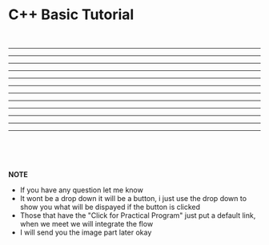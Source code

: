 # C++ Basic Tutorial

<br>






<hr>




<hr>




<hr>





<hr>




<hr>






<hr>






<hr>






<hr>






<hr>




<hr>



<hr>






<hr>


<br><br><br>

**NOTE**

- If you have any question let me know
- It wont be a drop down it will be a button, i just use the drop down to show you what will be dispayed if the button is clicked
- Those that have the "Click for Practical Program" just put a default link, when we meet we will integrate the flow
- I will send you the image part later okay



